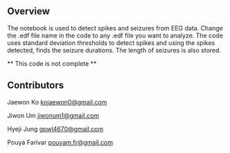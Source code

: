 ## Overview

The notebook is used to detect spikes and seizures from EEG data. Change the .edf file name in the code to any .edf file you want to analyze. The code uses standard deviation thresholds to detect spikes and using the spikes detected, finds the seizure durations. The length of seizures is also stored.

** This code is not complete **

## Contributors
Jaewon Ko        kojaewon0@gmail.com


Jiwon Um         jiwonum1@gmail.com


Hyeji Jung       gpwl4670@gmail.com


Pouya Farivar    pouyam.fr@gmail.com




